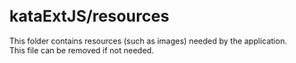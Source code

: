 # kataExtJS/resources

This folder contains resources (such as images) needed by the application. This file can
be removed if not needed.
